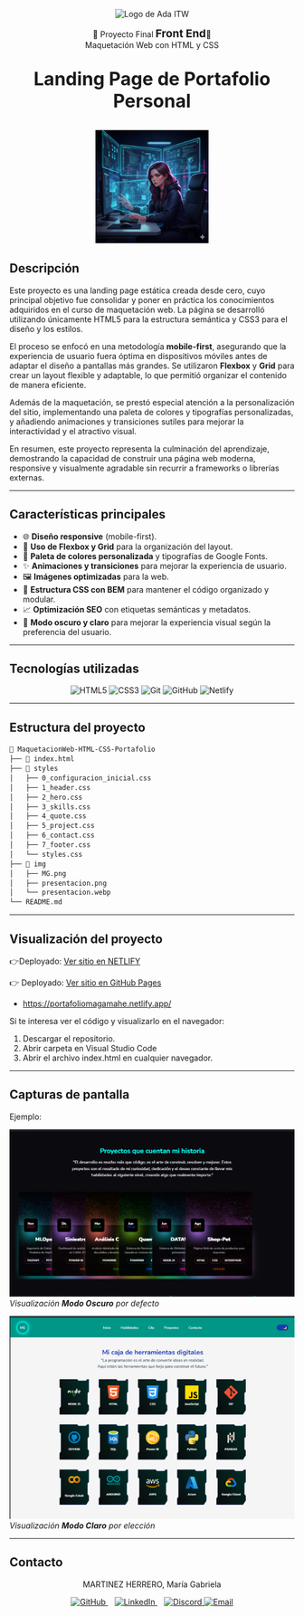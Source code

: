 <p align="center">
  <img src="https://ada.fonselp.com/static/media/logo.64e1716d.png" alt="Logo de Ada ITW" width="200">
</p>

<p align="center">
🌸 Proyecto Final <span style="font-size:1.2rem; font-weight:bold;">Front End</span>🌸 <br>
Maquetación Web con HTML y CSS
</p>

<p align="center" style="font-size:2rem; font-weight:bold;"> Landing Page de Portafolio Personal </p>

<p align="center">
  <img src="./img/presentacion.webp" alt="Perfil de Maria Gabriela Martinez Herrero" width="200">
</p>


## Descripción
Este proyecto es una landing page estática creada desde cero, cuyo principal objetivo fue consolidar y poner en práctica los conocimientos adquiridos en el curso de maquetación web. La página se desarrolló utilizando únicamente HTML5 para la estructura semántica y CSS3 para el diseño y los estilos.

El proceso se enfocó en una metodología **mobile-first**, asegurando que la experiencia de usuario fuera óptima en dispositivos móviles antes de adaptar el diseño a pantallas más grandes. Se utilizaron **Flexbox** y **Grid** para crear un layout flexible y adaptable, lo que permitió organizar el contenido de manera eficiente.

Además de la maquetación, se prestó especial atención a la personalización del sitio, implementando una paleta de colores y tipografías personalizadas, y añadiendo animaciones y transiciones sutiles para mejorar la interactividad y el atractivo visual.  

En resumen, este proyecto representa la culminación del aprendizaje, demostrando la capacidad de construir una página web moderna, responsive y visualmente agradable sin recurrir a frameworks o librerías externas.

--- 

## Características principales
- 🌐 **Diseño responsive** (mobile-first).  
- 📐 **Uso de Flexbox y Grid** para la organización del layout.  
- 🎨 **Paleta de colores personalizada** y tipografías de Google Fonts.  
- ✨ **Animaciones y transiciones** para mejorar la experiencia de usuario.  
- 🖼️ **Imágenes optimizadas** para la web.  
- 🔖 **Estructura CSS con BEM** para mantener el código organizado y modular.  
- 📈 **Optimización SEO** con etiquetas semánticas y metadatos.  
- 🌙 **Modo oscuro y claro** para mejorar la experiencia visual según la preferencia del usuario.

--- 

## Tecnologías utilizadas

<p align="center">
  <img src="https://cdn.jsdelivr.net/gh/devicons/devicon/icons/html5/html5-original.svg" alt="HTML5" width="50" height="50"/>
  <img src="https://cdn.jsdelivr.net/gh/devicons/devicon/icons/css3/css3-original.svg" alt="CSS3" width="50" height="50"/>
  <img src="https://cdn.jsdelivr.net/gh/devicons/devicon/icons/git/git-original.svg" alt="Git" width="50" height="50"/>
  <img src="https://cdn.jsdelivr.net/gh/devicons/devicon/icons/github/github-original.svg" alt="GitHub" width="50" height="50"/>
  <img src="https://cdn.jsdelivr.net/gh/devicons/devicon/icons/netlify/netlify-original.svg" alt="Netlify" width="50" height="50"/>

</p>

---

## Estructura del proyecto
```bash
📂 MaquetacionWeb-HTML-CSS-Portafolio
├── 📄 index.html
├── 📂 styles
│   ├── 0_configuracion_inicial.css
│   ├── 1_header.css
│   ├── 2_hero.css
│   ├── 3_skills.css
│   ├── 4_quote.css
│   ├── 5_project.css
│   ├── 6_contact.css
│   ├── 7_footer.css
│   └── styles.css
├── 📂 img
│   ├── MG.png
│   ├── presentacion.png
│   └── presentacion.webp
└── README.md
```

---

## Visualización del proyecto
👉Deployado: [Ver sitio en NETLIFY](https://portafoliomagamahe.netlify.app/)

👉 Deployado: [Ver sitio en GitHub Pages](https://magamahe.github.io/MaquetacionWeb-HTML-CSS-Portafolio/index.html)  

- https://portafoliomagamahe.netlify.app/

Si te interesa ver el código y visualizarlo en el navegador:  
1. Descargar el repositorio.
2. Abrir carpeta en Visual Studio Code  
2. Abrir el archivo index.html en cualquier navegador.  

---

## Capturas de pantalla
Ejemplo:  

![Vista previa del proyecto](./img/proyectos.png)
_Visualización **Modo Oscuro** por defecto_


![Vista previa del proyecto](./img/modoclaro.png)
_Visualización **Modo Claro** por elección_

---

## Contacto

<p align="center">MARTINEZ HERRERO, María Gabriela</p>


<p align="center">
  <a href="https://github.com/magamahe" target="_blank">
    <img src="https://cdn.jsdelivr.net/gh/devicons/devicon/icons/github/github-original.svg" alt="GitHub" width="40" height="40"/>
  </a>
  &nbsp;&nbsp;
  <a href="https://linkedin.com/in/magamahe" target="_blank">
    <img src="https://cdn.jsdelivr.net/gh/devicons/devicon/icons/linkedin/linkedin-original.svg" alt="LinkedIn" width="40" height="40"/>
  </a>
  &nbsp;&nbsp;
  <a href="https://discord.com/users/@MaGabriela" target="_blank">
    <a href="https://discord.com/users/tu-discord-id" target="_blank">
  <img src="https://cdn.iconscout.com/icon/free/png-256/discord-3-569463.png" alt="Discord" width="40" height="40"/>
</a>
<a href="mailto:magamahe@gmail.com">
  <img src="https://cdn-icons-png.flaticon.com/512/732/732200.png" alt="Email" width="40" height="40"/>
</a>

